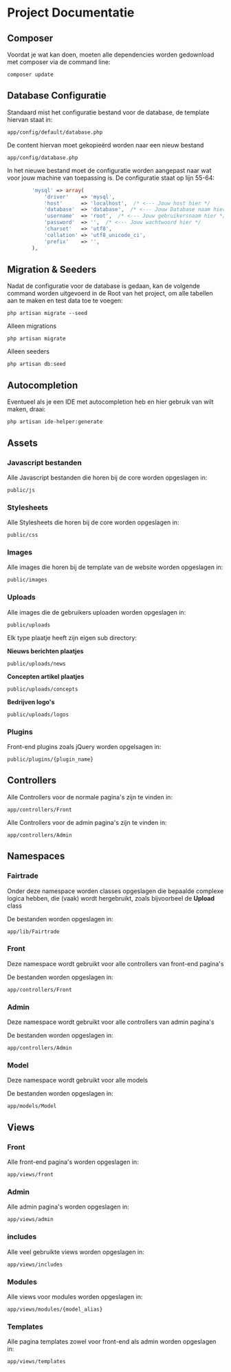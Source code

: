 # Project Documentatie

## Composer

Voordat je wat kan doen, moeten alle dependencies worden gedownload met composer via de command line:

```
composer update
```

## Database Configuratie

Standaard mist het configuratie bestand voor de database, de template hiervan staat in:

```
app/config/default/database.php
```

De content hiervan moet gekopieërd worden naar een nieuw bestand

```
app/config/database.php
```


In het nieuwe bestand moet de configuratie worden aangepast naar wat voor jouw machine van toepassing is. De configuratie staat op lijn 55-64:

```php
        'mysql' => array(
            'driver'    => 'mysql',
            'host'      => 'localhost',  /* <--- Jouw host hier */
            'database'  => 'database',  /* <--- Jouw Database naam hier */
            'username'  => 'root',  /* <--- Jouw gebruikersnaam hier */
            'password'  => '',  /* <--- Jouw wachtwoord hier */
            'charset'   => 'utf8',
            'collation' => 'utf8_unicode_ci',
            'prefix'    => '',
        ),

```

## Migration & Seeders

Nadat de configuratie voor de database is gedaan, kan de volgende command worden uitgevoerd in de Root van het project, om alle tabellen aan te maken en test data toe te voegen:

```
php artisan migrate --seed
```

Alleen migrations

```
php artisan migrate
```

Alleen seeders

```
php artisan db:seed
```

## Autocompletion  

Eventueel als je een IDE met autocompletion heb en hier gebruik van wilt maken, draai:

```
php artisan ide-helper:generate
```


## Assets

### Javascript bestanden

Alle Javascript bestanden die horen bij de core worden opgeslagen in:

```
public/js
```
### Stylesheets

Alle Stylesheets die horen bij de core worden opgeslagen in:

```
public/css
```

### Images

Alle images die horen bij de template van de website worden opgeslagen in:

```
public/images
```


### Uploads

Alle images die de gebruikers uploaden worden opgeslagen in: 

```
public/uploads
```

Elk type plaatje heeft zijn eigen sub directory:

**Nieuws berichten plaatjes**

```
public/uploads/news
```

**Concepten artikel plaatjes**

```
public/uploads/concepts
```


**Bedrijven logo's**

```
public/uploads/logos
```


### Plugins
Front-end plugins zoals jQuery worden opgelsagen in:

```
public/plugins/{plugin_name}
```



## Controllers


Alle Controllers voor de normale pagina's zijn te vinden in:

```
app/controllers/Front
```


Alle Controllers voor de admin pagina's zijn te vinden in:

```
app/controllers/Admin
```

## Namespaces

### Fairtrade

Onder deze namespace worden classes opgeslagen die bepaalde complexe logica hebben, die (vaak) wordt hergebruikt, zoals bijvoorbeel de **Upload** class

De bestanden worden opgeslagen in:

```
app/lib/Fairtrade
```

### Front

Deze namespace wordt gebruikt voor alle controllers van front-end pagina's

De bestanden worden opgeslagen in:

```
app/controllers/Front
```


### Admin

Deze namespace wordt gebruikt voor alle controllers van admin pagina's

De bestanden worden opgeslagen in:

```
app/controllers/Admin
```


### Model

Deze namespace wordt gebruikt voor alle models

De bestanden worden opgeslagen in:

```
app/models/Model
```


## Views

### Front
Alle front-end pagina's worden opgeslagen in:
```
app/views/front
```

### Admin
Alle admin pagina's worden opgeslagen in:
```
app/views/admin
```

### includes
Alle veel gebruikte views worden opgeslagen in:
```
app/views/includes
```

### Modules
Alle views voor modules worden opgeslagen in:
```
app/views/modules/{model_alias}
```

### Templates
Alle pagina templates zowel voor front-end als admin worden opgeslagen in:
```
app/views/templates
```
